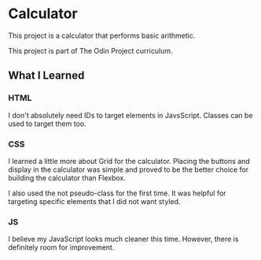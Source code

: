 # Calculator
This project is a calculator that performs basic arithmetic.

This project is part of The Odin Project curriculum.

## What I Learned
### HTML
I don't absolutely need IDs to target elements in JavsScript.
Classes can be used to target them too.

### CSS
I learned a little more about Grid for the calculator. Placing
the buttons and display in the calculator was simple and proved to
be the better choice for building the calculator than Flexbox.

I also used the not pseudo-class for the first time. It was
helpful for targeting specific elements that I did not want
styled.

### JS
I believe my JavaScript looks much cleaner this time. However,
there is definitely room for improvement.
